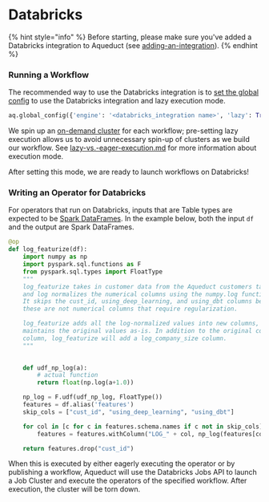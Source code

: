# Databricks

{% hint style="info" %}
Before starting, please make sure you've added a Databricks integration to Aqueduct (see [adding-an-integration](../adding-an-integration/connecting-to-databricks.md "mention")).&#x20;
{% endhint %}

### Running a Workflow

The recommended way to use the Databricks integration is to [set the global config](./compute-integrations.md "mention") to use the Databricks integration and lazy execution mode. 

```python
aq.global_config({'engine': '<databricks_integration name>', 'lazy': True})
```

We spin up an [on-demand cluster](https://docs.databricks.com/workflows/jobs/jobs.html#create-a-job) for each workflow; pre-setting lazy execution allows us to avoid unnecessary spin-up of clusters as we build our workflow. See [lazy-vs.-eager-execution.md](../../operators/lazy-vs.-eager-execution.md "mention") for more information about execution mode.

After setting this mode, we are ready to launch workflows on Databricks!

### Writing an Operator for Databricks

For operators that run on Databricks, inputs that are Table types are expected to be [Spark DataFrames](https://api-docs.databricks.com/python/pyspark/latest/pyspark.sql/dataframe.html?_ga=2.9671094.26953074.1675193222-707915355.1675193222). In the example below, both the input `df` and the output are Spark DataFrames.

```python
@op
def log_featurize(df):
    import numpy as np
    import pyspark.sql.functions as F
    from pyspark.sql.types import FloatType
    """
    log_featurize takes in customer data from the Aqueduct customers table
    and log normalizes the numerical columns using the numpy.log function.
    It skips the cust_id, using_deep_learning, and using_dbt columns because
    these are not numerical columns that require regularization.

    log_featurize adds all the log-normalized values into new columns, and
    maintains the original values as-is. In addition to the original company_size
    column, log_featurize will add a log_company_size column.
    """
    

    def udf_np_log(a):
        # actual function
        return float(np.log(a+1.0))

    np_log = F.udf(udf_np_log, FloatType())
    features = df.alias('features')
    skip_cols = ["cust_id", "using_deep_learning", "using_dbt"]

    for col in [c for c in features.schema.names if c not in skip_cols]:
        features = features.withColumn("LOG_" + col, np_log(features[col]))

    return features.drop("cust_id")
```

When this is executed by either eagerly executing the operator or by publishing a workflow, Aqueduct will use the Databricks Jobs API to launch a Job Cluster and execute the operators of the specified workflow. After execution, the cluster will be torn down.